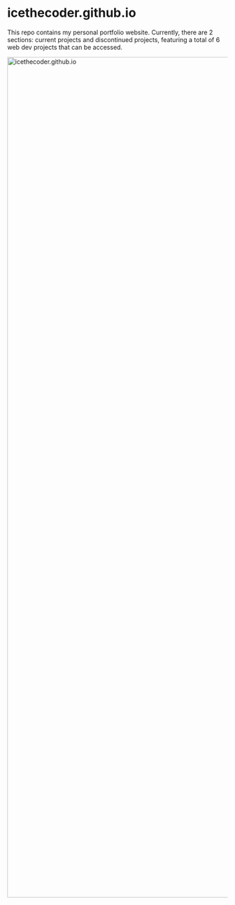 # icethecoder.github.io
This repo contains my personal portfolio website.
Currently, there are 2 sections: current projects and discontinued projects, featuring a total of 6 web dev projects that can be accessed.


<a data-flickr-embed="true" href="https://www.flickr.com/photos/197764307@N08/53769486063/in/dateposted-public/" title="1"><img src="https://live.staticflickr.com/65535/53769486063_485315df0f_k.jpg" width="1920" alt="icethecoder.github.io"/></a>